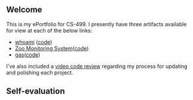 ## Welcome

This is my ePortfolio for CS-499. I presently have three artifacts available for view at each of the below links:

- [whoami](./whoami/) ([code](https://github.com/jhutchinsnh/jhutchinsnh.github.io/blob/master/whoami/))
- [Zoo Monitoring System](./monitoring-system/)([code](https://github.com/jhutchinsnh/jhutchinsnh.github.io/blob/master/monitoring-system/))
- [gas](./gas/)([code](https://github.com/jhutchinsnh/jhutchinsnh.github.io/blob/master/gas/))

I've also included a [video code review](./CodeReview.mp4) regarding my process for updating and polishing each project.

## Self-evaluation

